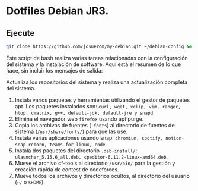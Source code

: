 # Dotfiles Debian JR3.

## Ejecute
```bash
git clone https://github.com/josuerom/my-debian.git ~/debian-config && cd ~/debian-config && sudo chmod +x ./install.sh && ./install.sh
```

Este script de bash realiza varias tareas relacionadas con la configuración del sistema y la instalación de software. Aquí está el resumen de lo que hace, sin incluir los mensajes de salida:

Actualiza los repositorios del sistema y realiza una actualización completa del sistema.

1. Instala varios paquetes y herramientas utilizando el gestor de paquetes apt. Los paquetes instalados son: `curl, wget, xclip, vim, ranger, htop, cmatrix, g++, default-jdk, default-jre y snapd`.
2. Elimina el navegador web `firefox` usando apt purge.
3. Copia los archivos de fuentes (`.fonts`) al directorio de fuentes del sistema (`/usr/share/fonts/`) para que las use.
4. Instala varias aplicaciones usando snap: `chromium, spotify, notion-snap-reborn, teams-for-linux, code`.
5. Instala dos paquetes del directorio `.deb-install/`: `ulauncher_5.15.6_all.deb, cpeditor-6.11.2-linux-amd64.deb`.
6. Mueve el archivo cf-tools al directorio `/usr/bin/` para la gestión y creación rápida de contest de codeforces.
7. Mueve todos los archivos y directorios ocultos, al directorio del usuario (`~/` o `$HOME`).
